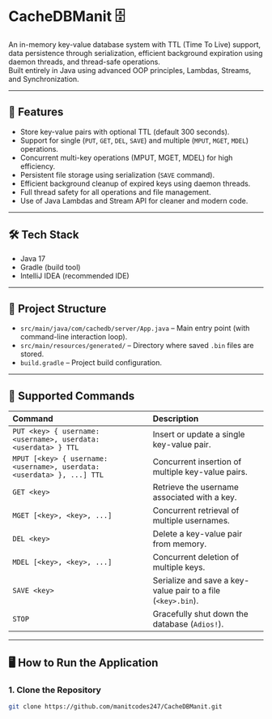 # CacheDBManit 🗄️

An in-memory key-value database system with TTL (Time To Live) support, data persistence through serialization, efficient background expiration using daemon threads, and thread-safe operations.  
Built entirely in Java using advanced OOP principles, Lambdas, Streams, and Synchronization.

---

## 🚀 Features
- Store key-value pairs with optional TTL (default 300 seconds).
- Support for single (`PUT`, `GET`, `DEL`, `SAVE`) and multiple (`MPUT`, `MGET`, `MDEL`) operations.
- Concurrent multi-key operations (MPUT, MGET, MDEL) for high efficiency.
- Persistent file storage using serialization (`SAVE` command).
- Efficient background cleanup of expired keys using daemon threads.
- Full thread safety for all operations and file management.
- Use of Java Lambdas and Stream API for cleaner and modern code.

---

## 🛠️ Tech Stack
- Java 17
- Gradle (build tool)
- IntelliJ IDEA (recommended IDE)

---

## 📂 Project Structure
- `src/main/java/com/cachedb/server/App.java` – Main entry point (with command-line interaction loop).
- `src/main/resources/generated/` – Directory where saved `.bin` files are stored.
- `build.gradle` – Project build configuration.

---

## 🧩 Supported Commands
| Command | Description |
|:---|:---|
| `PUT <key> { username: <username>, userdata: <userdata> } TTL` | Insert or update a single key-value pair. |
| `MPUT [<key> { username: <username>, userdata: <userdata> }, ...] TTL` | Concurrent insertion of multiple key-value pairs. |
| `GET <key>` | Retrieve the username associated with a key. |
| `MGET [<key>, <key>, ...]` | Concurrent retrieval of multiple usernames. |
| `DEL <key>` | Delete a key-value pair from memory. |
| `MDEL [<key>, <key>, ...]` | Concurrent deletion of multiple keys. |
| `SAVE <key>` | Serialize and save a key-value pair to a file (`<key>.bin`). |
| `STOP` | Gracefully shut down the database (`Adios!`). |

---

## 🖥️ How to Run the Application

### 1. Clone the Repository
```bash
git clone https://github.com/manitcodes247/CacheDBManit.git
